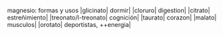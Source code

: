 magnesio: formas y usos
|glicinato| dormir|
|cloruro| digestion|
|citrato| estreñimiento|
|treonato/l-treonato| cognición|
|taurato|  corazon|
|malato|  musculos|
|orotato|  deportistas, ++energia|
